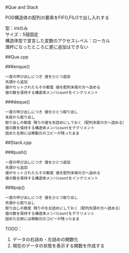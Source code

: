 #Que and Stack  

POD構造体の配列の要素をFIFO,FILOで出し入れする  
  
型：intのみ  
サイズ：5個固定  
構造体型で宣言した変数のアクセスレベル：ローカル  
満杯になったところに更に追加はできない  

##Que.cpp

###enque()

    一度の呼び出しにつき 値をひとつ追加  
    先頭から追加  
    値がセットされたらその都度 値を配列末尾の方へ詰める  
    値の数を保持する構造体メンバcountをインクリメント  

###deque()

    一度の呼び出しにつき 値をひとつ取り出し  
    末尾から取り出し  
    取り出しの都度 残りの値を右詰めにしておく（配列末尾の方へ詰める）   
    値の数を保持する構造体メンバcountをデクリメント  
    詰めた左側には移動元のコピーが残ったまま  

##Stack.cpp

###push()  

    一度の呼び出しにつき 値をひとつ追加  
    先頭から追加  
    値がセットされたらその都度 値を配列末尾の方へ詰める  
    値の数を保持する構造体メンバcountをインクリメント  
  
###pop()

    一度の呼び出しにつき 値をひとつ取り出し  
    先頭から取り出し  
    取り出しの都度 残りのを左詰めにしておく（配列先頭の方へ詰める）  
    値の数を保持する構造体メンバcountをデクリメント  
    詰めた左側には移動元のコピーが残ったまま  
  
TODO：
  
1. データの右詰め・左詰めの関数化
2. 現在のデータの状態を表示する関数を作成する
